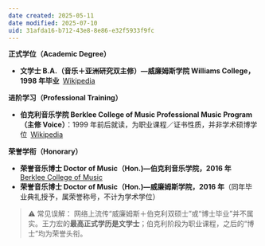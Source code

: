 ```yaml
---
date created: 2025-05-11
date modified: 2025-07-10
uid: 31afda16-b712-43e8-8e86-e32f5933f9fc
---
```

**正式学位（Academic Degree）**

- **文学士 B.A.（音乐＋亚洲研究双主修）—威廉姆斯学院 Williams College，1998 年毕业** [Wikipedia](https://en.wikipedia.org/wiki/Wang_Leehom)
    

**进阶学习（Professional Training）**

- **伯克利音乐学院 Berklee College of Music Professional Music Program（主修 Voice）**：1999 年前后就读，为职业课程／证书性质，并非学术硕博学位 [Wikipedia](https://en.wikipedia.org/wiki/Wang_Leehom)
    

**荣誉学衔（Honorary）**
- **荣誉音乐博士 Doctor of Music（Hon.)—伯克利音乐学院，2016 年** [Berklee College of Music](https://college.berklee.edu/news/slideshow-wang-leehom-%E2%80%9999-brings-symphony-hall-its-feet)
- **荣誉音乐博士 Doctor of Music（Hon.)—威廉姆斯学院，2016 年**（同年毕业典礼授予，属荣誉称号，不计为学术学位）
    

> ⚠️ 常见误解：
> 网络上流传“威廉姆斯＋伯克利双硕士”或“博士毕业”并不属实。王力宏的**最高正式学历是文学士**；伯克利阶段为职业课程，之后的“博士”均为荣誉头衔。
